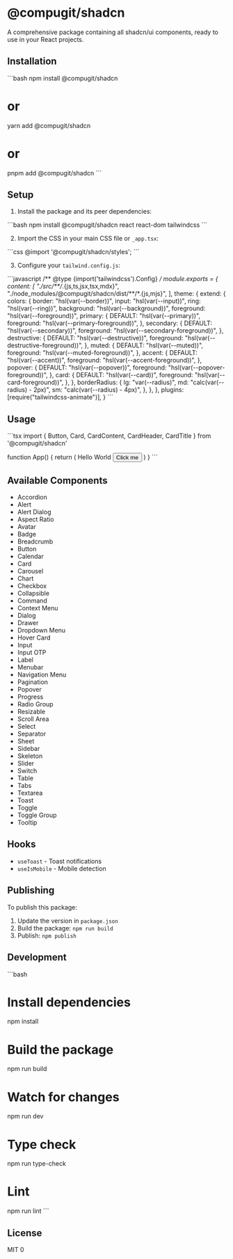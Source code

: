 # @compugit/shadcn

A comprehensive package containing all shadcn/ui components, ready to use in your React projects.

## Installation

\`\`\`bash
npm install @compugit/shadcn
# or
yarn add @compugit/shadcn
# or
pnpm add @compugit/shadcn
\`\`\`

## Setup

1. Install the package and its peer dependencies:

\`\`\`bash
npm install @compugit/shadcn react react-dom tailwindcss
\`\`\`

2. Import the CSS in your main CSS file or `_app.tsx`:

\`\`\`css
@import '@compugit/shadcn/styles';
\`\`\`

3. Configure your `tailwind.config.js`:

\`\`\`javascript
/** @type {import('tailwindcss').Config} */
module.exports = {
  content: [
    "./src/**/*.{js,ts,jsx,tsx,mdx}",
    "./node_modules/@compugit/shadcn/dist/**/*.{js,mjs}",
  ],
  theme: {
    extend: {
      colors: {
        border: "hsl(var(--border))",
        input: "hsl(var(--input))",
        ring: "hsl(var(--ring))",
        background: "hsl(var(--background))",
        foreground: "hsl(var(--foreground))",
        primary: {
          DEFAULT: "hsl(var(--primary))",
          foreground: "hsl(var(--primary-foreground))",
        },
        secondary: {
          DEFAULT: "hsl(var(--secondary))",
          foreground: "hsl(var(--secondary-foreground))",
        },
        destructive: {
          DEFAULT: "hsl(var(--destructive))",
          foreground: "hsl(var(--destructive-foreground))",
        },
        muted: {
          DEFAULT: "hsl(var(--muted))",
          foreground: "hsl(var(--muted-foreground))",
        },
        accent: {
          DEFAULT: "hsl(var(--accent))",
          foreground: "hsl(var(--accent-foreground))",
        },
        popover: {
          DEFAULT: "hsl(var(--popover))",
          foreground: "hsl(var(--popover-foreground))",
        },
        card: {
          DEFAULT: "hsl(var(--card))",
          foreground: "hsl(var(--card-foreground))",
        },
      },
      borderRadius: {
        lg: "var(--radius)",
        md: "calc(var(--radius) - 2px)",
        sm: "calc(var(--radius) - 4px)",
      },
    },
  },
  plugins: [require("tailwindcss-animate")],
}
\`\`\`

## Usage

\`\`\`tsx
import { Button, Card, CardContent, CardHeader, CardTitle } from '@compugit/shadcn'

function App() {
  return (
    <Card className="w-96">
      <CardHeader>
        <CardTitle>Hello World</CardTitle>
      </CardHeader>
      <CardContent>
        <Button>Click me</Button>
      </CardContent>
    </Card>
  )
}
\`\`\`

## Available Components

- Accordion
- Alert
- Alert Dialog
- Aspect Ratio
- Avatar
- Badge
- Breadcrumb
- Button
- Calendar
- Card
- Carousel
- Chart
- Checkbox
- Collapsible
- Command
- Context Menu
- Dialog
- Drawer
- Dropdown Menu
- Hover Card
- Input
- Input OTP
- Label
- Menubar
- Navigation Menu
- Pagination
- Popover
- Progress
- Radio Group
- Resizable
- Scroll Area
- Select
- Separator
- Sheet
- Sidebar
- Skeleton
- Slider
- Switch
- Table
- Tabs
- Textarea
- Toast
- Toggle
- Toggle Group
- Tooltip

## Hooks

- `useToast` - Toast notifications
- `useIsMobile` - Mobile detection

## Publishing

To publish this package:

1. Update the version in `package.json`
2. Build the package: `npm run build`
3. Publish: `npm publish`

## Development

\`\`\`bash
# Install dependencies
npm install

# Build the package
npm run build

# Watch for changes
npm run dev

# Type check
npm run type-check

# Lint
npm run lint
\`\`\`

## License

MIT
0